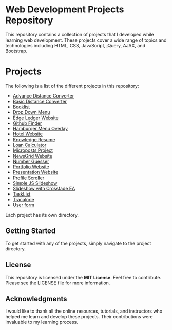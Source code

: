 # Web Development Projects Repository
This repository contains a collection of projects that I developed while learning web development. These projects cover a wide range of topics and technologies including HTML, CSS, JavaScript, jQuery, AJAX, and Bootstrap.

# Projects
The following is a list of the different projects in this repository:

- [Advance Distance Converter](https://github.com/ImranNawar/web_small_projects/tree/main/Advance%20Distance%20Converter)
- [Basic Distance Converter](https://github.com/ImranNawar/web_small_projects/tree/main/Basic%20Distance%20Convertor)
- [Booklist](https://github.com/ImranNawar/web_small_projects/tree/main/Booklist)
- [Drop Down Menu](https://github.com/ImranNawar/web_small_projects/tree/main/Drop%20Down%20Menu)
- [Edge Ledger Website](https://github.com/ImranNawar/web_small_projects/tree/main/Edge%20Ledger%20Website)
- [Github Finder](https://github.com/ImranNawar/web_small_projects/tree/main/Github%20Finder)
- [Hamburger Menu Overlay](https://github.com/ImranNawar/web_small_projects/tree/main/Hamburger%20Menu%20Overlay)
- [Hotel Website](https://github.com/ImranNawar/web_small_projects/tree/main/Hotel%20Website)
- [Knowledge Resume](https://github.com/ImranNawar/web_small_projects/tree/main/Knowledge%20Resume)
- [Loan Calculator](https://github.com/ImranNawar/web_small_projects/tree/main/Loan_Calculator)
- [Microposts Project](https://github.com/ImranNawar/web_small_projects/tree/main/Microposts%20Project)
- [NewsGrid Website](https://github.com/ImranNawar/web_small_projects/tree/main/NewsGrid%20Website)
- [Number Guesser](https://github.com/ImranNawar/web_small_projects/tree/main/Number_Guesser)
- [Portfolio Website](https://github.com/ImranNawar/web_small_projects/tree/main/Portfolio%20Website)
- [Presentation Website](https://github.com/ImranNawar/web_small_projects/tree/main/Presentation_website)
- [Profile Scroller](https://github.com/ImranNawar/web_small_projects/tree/main/Profile%20Scroller)
- [Simple JS Slideshow](https://github.com/ImranNawar/web_small_projects/tree/main/Simple%20JS%20Slidshow)
- [Slideshow with Crossfade EA](https://github.com/ImranNawar/web_small_projects/tree/main/Slideshow%20with%20Cross%20fade%20EA)
- [TaskList](https://github.com/ImranNawar/web_small_projects/tree/main/TaskList)
- [Tracalorie](https://github.com/ImranNawar/web_small_projects/tree/main/Tracalorie)
- [User form](https://github.com/ImranNawar/web_small_projects/tree/main/User%20form)

Each project has its own directory.

## Getting Started
To get started with any of the projects, simply navigate to the project directory.

## License
This repository is licensed under the **MIT License**. Feel free to contribute. Please see the LICENSE file for more information. 

## Acknowledgments
I would like to thank all the online resources, tutorials, and instructors who helped me learn and develop these projects. Their contributions were invaluable to my learning process.
